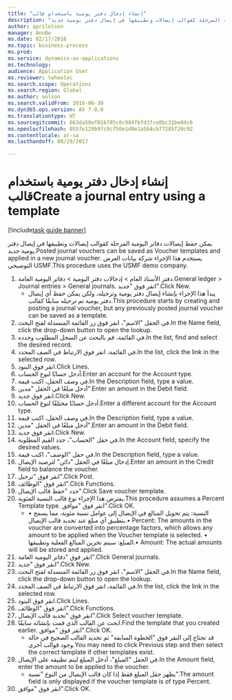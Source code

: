 ```yaml
--- 
title: "إنشاء إدخال دفتر يومية باستخدام قالب"
description: "يمكن حفظ إيصالات دفاتر اليومية المرحلة كقوالب إيصالات وتطبيقها في إيصال دفتر يومية جديد."
author: aprilolson
manager: AnnBe
ms.date: 02/17/2016
ms.topic: business-process
ms.prod: 
ms.service: dynamics-ax-applications
ms.technology: 
audience: Application User
ms.reviewer: twheeloc
ms.search.scope: Operations
ms.search.region: Global
ms.author: aolson
ms.search.validFrom: 2016-06-30
ms.dyn365.ops.version: AX 7.0.0
ms.translationtype: HT
ms.sourcegitcommit: 663da58ef01b705c0c984fbfd3fce8bc31be04c6
ms.openlocfilehash: 055fe129b9fc9cf50e1d9e1a5b4cb77285f20c92
ms.contentlocale: ar-sa
ms.lasthandoff: 08/29/2017

---
```

# <a name="create-a-journal-entry-using-a-template"></a><span data-ttu-id="3cd70-103">إنشاء إدخال دفتر يومية باستخدام قالب</span><span class="sxs-lookup"><span data-stu-id="3cd70-103">Create a journal entry using a template</span></span>

[!include[task guide banner](../../includes/task-guide-banner.md)]

<span data-ttu-id="3cd70-104">يمكن حفظ إيصالات دفاتر اليومية المرحلة كقوالب إيصالات وتطبيقها في إيصال دفتر يومية جديد.</span><span class="sxs-lookup"><span data-stu-id="3cd70-104">Posted journal vouchers can be saved as Voucher templates and applied in a new journal voucher.</span></span> <span data-ttu-id="3cd70-105">يستخدم هذا الإجراء شركة بيانات العرض التوضيحي USMF.</span><span class="sxs-lookup"><span data-stu-id="3cd70-105">This procedure uses the USMF demo company.</span></span>

1. <span data-ttu-id="3cd70-106">دفتر الأستاذ العام > إدخالات دفتر اليومية > دفاتر اليومية العامة.</span><span class="sxs-lookup"><span data-stu-id="3cd70-106">General ledger > Journal entries > General journals.</span></span> <span data-ttu-id="3cd70-107">انقر فوق "جديد".</span><span class="sxs-lookup"><span data-stu-id="3cd70-107">Click New.</span></span>
    * <span data-ttu-id="3cd70-108">يبدأ هذا الإجراء بإنشاء إيصال دفتر يومية وترحيله، ولكن يمكن حفظ أي إيصال دفتر يومية تم ترحيله سابقًا كقالب.</span><span class="sxs-lookup"><span data-stu-id="3cd70-108">This procedure starts by creating and posting a journal voucher, but any previously posted journal voucher can be saved as a template.</span></span>  
2. <span data-ttu-id="3cd70-109">في الحقل "الاسم"، انقر فوق زر القائمة المنسدلة لفتح البحث.</span><span class="sxs-lookup"><span data-stu-id="3cd70-109">In the Name field, click the drop-down button to open the lookup.</span></span>
3. <span data-ttu-id="3cd70-110">في القائمة، قم بالبحث عن السجل المطلوب وحدده.</span><span class="sxs-lookup"><span data-stu-id="3cd70-110">In the list, find and select the desired record.</span></span>
4. <span data-ttu-id="3cd70-111">في القائمة، انقر فوق الارتباط في الصف المحدد.</span><span class="sxs-lookup"><span data-stu-id="3cd70-111">In the list, click the link in the selected row.</span></span>
5. <span data-ttu-id="3cd70-112">انقر فوق البنود.</span><span class="sxs-lookup"><span data-stu-id="3cd70-112">Click Lines.</span></span>
6. <span data-ttu-id="3cd70-113">أدخل حسابًا لنوع الحساب.</span><span class="sxs-lookup"><span data-stu-id="3cd70-113">Enter an account for the Account type.</span></span>
7. <span data-ttu-id="3cd70-114">في وصف الحقل، اكتب قيمة.</span><span class="sxs-lookup"><span data-stu-id="3cd70-114">In the Description field, type a value.</span></span>
8. <span data-ttu-id="3cd70-115">أدخل مبلغًا في الحقل "مدين".</span><span class="sxs-lookup"><span data-stu-id="3cd70-115">Enter an amount in the Debit field.</span></span>
9. <span data-ttu-id="3cd70-116">انقر فوق جديد.</span><span class="sxs-lookup"><span data-stu-id="3cd70-116">Click New.</span></span>
10. <span data-ttu-id="3cd70-117">أدخل حسابًا مختلفًا لنوع الحساب.</span><span class="sxs-lookup"><span data-stu-id="3cd70-117">Enter a different account for the Account type.</span></span>
11. <span data-ttu-id="3cd70-118">في وصف الحقل، اكتب قيمة.</span><span class="sxs-lookup"><span data-stu-id="3cd70-118">In the Description field, type a value.</span></span>
12. <span data-ttu-id="3cd70-119">أدخل مبلغًا في الحقل "مدين".</span><span class="sxs-lookup"><span data-stu-id="3cd70-119">Enter an amount in the Debit field.</span></span>
13. <span data-ttu-id="3cd70-120">انقر فوق جديد.</span><span class="sxs-lookup"><span data-stu-id="3cd70-120">Click New.</span></span>
14. <span data-ttu-id="3cd70-121">في حقل "الحساب"، حدد القيم المطلوبة.</span><span class="sxs-lookup"><span data-stu-id="3cd70-121">In the Account field, specify the desired values.</span></span>
15. <span data-ttu-id="3cd70-122">في حقل "الوصف"، اكتب قيمة.</span><span class="sxs-lookup"><span data-stu-id="3cd70-122">In the Description field, type a value.</span></span>
16. <span data-ttu-id="3cd70-123">إدخال مبلغًا في الحقل "دائن" لترصيد الإيصال.</span><span class="sxs-lookup"><span data-stu-id="3cd70-123">Enter an amount in the Credit field to balance the voucher.</span></span>
17. <span data-ttu-id="3cd70-124">انقر فوق "ترحيل".</span><span class="sxs-lookup"><span data-stu-id="3cd70-124">Click Post.</span></span>
18. <span data-ttu-id="3cd70-125">انقر فوق "الوظائف".</span><span class="sxs-lookup"><span data-stu-id="3cd70-125">Click Functions.</span></span>
19. <span data-ttu-id="3cd70-126">حدد "حفظ قالب الإيصال‬".</span><span class="sxs-lookup"><span data-stu-id="3cd70-126">Click Save voucher template.</span></span>
20. <span data-ttu-id="3cd70-127">يفترض هذا الإجراء نوع قالب النسبة المئوية.</span><span class="sxs-lookup"><span data-stu-id="3cd70-127">This procedure assumes a Percent Template type.</span></span> <span data-ttu-id="3cd70-128">انقر فوق "موافق".</span><span class="sxs-lookup"><span data-stu-id="3cd70-128">Click OK.</span></span>
    * <span data-ttu-id="3cd70-129">• النسبة: يتم تحويل المبالغ في الإيصال إلى عوامل نسبة مئوية، مما يسمح بتطبيق أي مبلغ عند تحديد قالب الإيصال.</span><span class="sxs-lookup"><span data-stu-id="3cd70-129">• Percent: The amounts in the voucher are converted into percentage factors, which allows any amount to be applied when the Voucher template is selected.</span></span>  <span data-ttu-id="3cd70-130">• المبلغ: سيتم تخزين المبالغ الفعلية وتطبيقها.</span><span class="sxs-lookup"><span data-stu-id="3cd70-130">• Amount: The actual amounts will be stored and applied.</span></span>  
21. <span data-ttu-id="3cd70-131">انقر فوق "دفاتر اليومية العامة".</span><span class="sxs-lookup"><span data-stu-id="3cd70-131">Click General journals.</span></span>
22. <span data-ttu-id="3cd70-132">انقر فوق "جديد".</span><span class="sxs-lookup"><span data-stu-id="3cd70-132">Click New.</span></span>
23. <span data-ttu-id="3cd70-133">في الحقل "الاسم"، انقر فوق زر القائمة المنسدلة لفتح البحث.</span><span class="sxs-lookup"><span data-stu-id="3cd70-133">In the Name field, click the drop-down button to open the lookup.</span></span>
24. <span data-ttu-id="3cd70-134">في القائمة، انقر فوق الارتباط في الصف المحدد.</span><span class="sxs-lookup"><span data-stu-id="3cd70-134">In the list, click the link in the selected row.</span></span>
25. <span data-ttu-id="3cd70-135">انقر فوق البنود.</span><span class="sxs-lookup"><span data-stu-id="3cd70-135">Click Lines.</span></span>
26. <span data-ttu-id="3cd70-136">انقر فوق "الوظائف".</span><span class="sxs-lookup"><span data-stu-id="3cd70-136">Click Functions.</span></span>
27. <span data-ttu-id="3cd70-137">انقر فوق "تحديد قالب الإيصال".</span><span class="sxs-lookup"><span data-stu-id="3cd70-137">Click Select voucher template.</span></span>
28. <span data-ttu-id="3cd70-138">ابحث عن القالب الذي قمت بإنشائه سابقًا.</span><span class="sxs-lookup"><span data-stu-id="3cd70-138">Find the template that you created earlier.</span></span> <span data-ttu-id="3cd70-139">انقر فوق "موافق".</span><span class="sxs-lookup"><span data-stu-id="3cd70-139">Click OK.</span></span>
    * <span data-ttu-id="3cd70-140">قد تحتاج إلى النقر فوق "الخطوة السابقة" ثم تحديد القالب الصحيح في حالة وجود قوالب أخرى.</span><span class="sxs-lookup"><span data-stu-id="3cd70-140">You may need to click Previous step and then select the correct template if other templates exist.</span></span>  
29. <span data-ttu-id="3cd70-141">في الحقل "المبلغ"، أدخل المبلغ ليتم تطبيقه على الإيصال.</span><span class="sxs-lookup"><span data-stu-id="3cd70-141">In the Amount field, enter the amount to be applied to the voucher.</span></span>
    * <span data-ttu-id="3cd70-142">يظهر حقل المبلغ فقط إذا كان قالب الإيصال من النوع "نسبة".</span><span class="sxs-lookup"><span data-stu-id="3cd70-142">The amount field is only displayed if the voucher template is of type Percent.</span></span>  
30. <span data-ttu-id="3cd70-143">انقر فوق "موافق".</span><span class="sxs-lookup"><span data-stu-id="3cd70-143">Click OK.</span></span>


